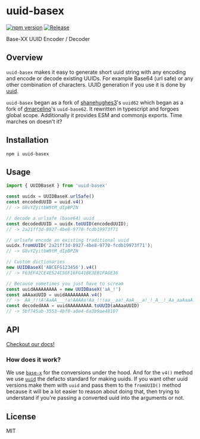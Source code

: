 # uuid-basex
<!-- [![codecov](https://codecov.io/gh/reconbot/uuid-basex/branch/master/graph/badge.svg)](https://codecov.io/gh/reconbot/uuid-basex) -->
[![npm version](https://badge.fury.io/js/uuid-basex.svg)](http://badge.fury.io/js/uuid-basex)
[![Release](https://github.com/reconbot/uuid-basex/actions/workflows/test.yml/badge.svg)](https://github.com/reconbot/uuid-basex/actions/workflows/test.yml)

Base-XX UUID Encoder / Decoder

## Overview

`uuid-basex` makes it easy to generate short uuid string with any encoding and encode or decode existing UUIDs. For example Base64 (url safe) or any other combination of characters. UUID generation if you use it is done by [uuid](https://github.com/kelektiv/node-uuid).

`uuid-basex` began as a fork of [shanehughes3](https://github.com/shanehughes3/uuid62)'s `uuid62` which began as a fork of [dmarcelino](https://github.com/dmarcelino/uuid-base62)'s `uuid-base62`. It rewritten in typescript and forgoes global scope. Additionally it provides ESM and commonjs exports. Time marches on doesn't it?

## Installation
```shell
npm i uuid-basex
```

## Usage
```ts
import { UUIDBaseX } from 'uuid-basex'

const uuidx = UUIDBaseX.urlSafe()
const encodedUUID = uuid.v4()
// -> G8vYZyitbW9tM_dIpBPZN

// decode a urlsafe (base64) uuid
const decodedUUID = uuidx.toUUID(encodedUUID);
// -> 2a21ff3d-8927-4be8-9770-fcdb19973f71

// urlsafe encode an existing traditional uuid
uuidx.fromUUID('2a21ff3d-8927-4be8-9770-fcdb19973f71');
// -> G8vYZyitbW9tM_dIpBPZN

// Custom dictionaries
new UUIDBaseX('ABCEFG123456').v4()
// -> F63EF42CE4E524C5GF16FG41BE3EB1FAGE36

// Because sometimes you just have to scream
const uuidAAAAAAAAA = new UUIDBaseX('aA_!')
const aAAaaUUID = uuidAAAAAAAAA.v4()
// ->  AA_!!!A!AaAA___!a!AAAAa!Aa_!!!aa__aa!_AaA___a!_!_A__!_Aa_aaAaaA!
const decodedAAA = uuidAAAAAAAAA.toUUID(aAAaaUUID)
// -> 5bf745ab-3553-4bf0-a0e4-6a3b9ae48107
```

## API

[Checkout our docs!](https://reconbot.github.io/uuid-basex/classes/uuidbasex.html)

### How does it work?

We use [`base-x`](https://github.com/cryptocoinjs/base-x) for the conversions under the hood. And for the `v4()` method we use [`uuid`](https://github.com/uuidjs/uuid#readme) the defacto standard for making uuids. If you want other uuid versions make them with `uuid` and pass them to the `fromUUID()` method because it will be a lot easier to reason about doing that, then trying to understand if you're passing a converted uuid into the arguments or not.

## License

MIT
